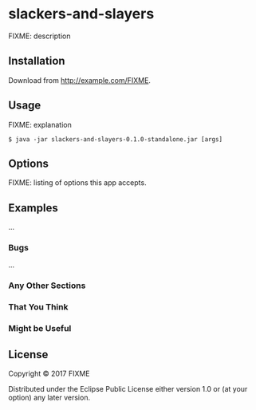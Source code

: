 # slackers-and-slayers

FIXME: description

## Installation

Download from http://example.com/FIXME.

## Usage

FIXME: explanation

    $ java -jar slackers-and-slayers-0.1.0-standalone.jar [args]

## Options

FIXME: listing of options this app accepts.

## Examples

...

### Bugs

...

### Any Other Sections
### That You Think
### Might be Useful

## License

Copyright © 2017 FIXME

Distributed under the Eclipse Public License either version 1.0 or (at
your option) any later version.
